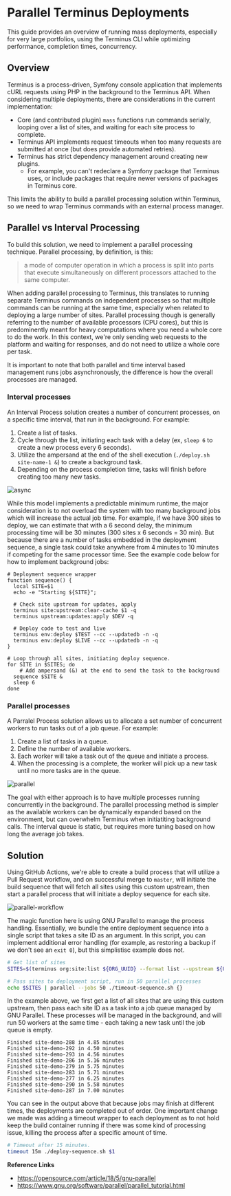 # Parallel Terminus Deployments

This guide provides an overview of running mass deployments, especially for very large portfolios, using the Terminus CLI while optimizing performance, completion times, concurrency.

## Overview
Terminus is a process-driven, Symfony console application that implements cURL requests using PHP in the background to the Terminus API. When considering multiple deployments, there are considerations in the current implementation:

- Core (and contributed plugin) `mass` functions run commands serially, looping over a list of sites, and waiting for each site process to complete.
- Terminus API implements request timeouts when too many requests are submitted at once (but does provide automated retries).
- Terminus has strict dependency management around creating new plugins.
  - For example, you can't redeclare a Symfony package that Terminus uses, or include packages that require newer versions of packages in Terminus core.

This limits the ability to build a parallel processing solution within Terminus, so we need to wrap Terminus commands with an external process manager.

## Parallel vs Interval Processing

To build this solution, we need to implement a parallel processing technique. Parallel processing, by definition, is this:

> a mode of computer operation in which a process is split into parts that execute simultaneously on different processors attached to the same computer.

When adding parallel processing to Terminus, this translates to running separate Terminus commands on independent processes so that multiple commands can be running at the same time, especially when related to deploying a large number of sites. Parallel processing though is generally referring to the number of available processors (CPU cores), but this is predominently meant for heavy computations where you need a whole core to do the work. In this context, we're only sending web requests to the platform and waiting for responses, and do not need to utilize a whole core per task.

It is important to note that both parallel and time interval based management runs jobs asynchronously, the difference is how the overall processes are managed.

### Interval processes

An Interval Process solution creates a number of concurrent processes, on a specific time interval, that run in the background. For example:

1. Create a list of tasks.
2. Cycle through the list, initiating each task with a delay (ex, `sleep 6` to create a new process every 6 seconds).
3. Utilize the ampersand at the end of the shell execution (`./deploy.sh site-name-1 &`) to create a background task.
4. Depending on the process completion time, tasks will finish before creating too many new tasks.

![async](https://i.imgur.com/hBbA9u9.gif)

While this model implements a predictable minimum runtime, the major consideration is to not overload the system with too many background jobs which will increase the actual job time. For example, if we have 300 sites to deploy, we can estimate that with a 6 second delay, the minimum processing time will be 30 minutes (300 sites x 6 seconds = 30 min). But because there are a number of tasks embedded in the deployment sequence, a single task could take anywhere from 4 minutes to 10 minutes if competing for the same processor time. See the example code below for how to implement background jobs:

```
# Deployment sequence wrapper
function sequence() {
  local SITE=$1
  echo -e "Starting ${SITE}";

  # Check site upstream for updates, apply
  terminus site:upstream:clear-cache $1 -q
  terminus upstream:updates:apply $DEV -q

  # Deploy code to test and live
  terminus env:deploy $TEST --cc --updatedb -n -q
  terminus env:deploy $LIVE --cc --updatedb -n -q
}

# Loop through all sites, initiating deploy sequence.
for SITE in $SITES; do
	# Add ampersand (&) at the end to send the task to the background
  sequence $SITE &
  sleep 6
done
```



### Parallel processes

A Parralel Process solution allows us to allocate a set number of concurrent workers to run tasks out of a job queue. For example:

1. Create a list of tasks in a queue.
2. Define the number of available workers.
3. Each worker will take a task out of the queue and initiate a process.
4. When the processing is a complete, the worker will pick up a new task until no more tasks are in the queue.

![parallel](https://i.imgur.com/P6nWj26.gif)

The goal with either approach is to have multiple processes running concurrently in the background. The parallel processing method is simpler as the available workers can be dynamically expanded based on the environment, but can overwhelm Terminus when initiatiting background calls. The interval queue is static, but requires more tuning based on how long the average job takes.

## Solution

Using GitHub Actions, we're able to create a build process that will utilize a Pull Request workflow, and on successful merge to `master`, will initiate the build sequence that will fetch all sites using this custom upstream, then start a parallel process that will initiate a deploy sequence for each site.

![parallel-workflow](https://i.imgur.com/V6ajlO8.jpg)

The magic function here is using GNU Parallel to manage the process handling. Essentially, we bundle the entire deployment sequence into a single script that takes a site ID as an argument. In this script, you can implement additional error handling (for example, as restoring a backup if we don't see an `exit 0`), but this simplistisc example does not.

```bash
# Get list of sites
SITES=$(terminus org:site:list ${ORG_UUID} --format list --upstream ${UPSTREAM_UUID} --field name | sort -V)

# Pass sites to deployment script, run in 50 parallel processes
echo $SITES | parallel --jobs 50 ./timeout-sequence.sh {}
```

In the example above, we first get a list of all sites that are using this custom upstream, then pass each site ID as a task into a job queue managed by GNU Parallel. These processes will be managed in the background, and will run 50 workers at the same time - each taking a new task until the job queue is empty.

```shell
Finished site-demo-288 in 4.85 minutes
Finished site-demo-292 in 4.50 minutes
Finished site-demo-293 in 4.56 minutes
Finished site-demo-286 in 5.16 minutes
Finished site-demo-279 in 5.75 minutes
Finished site-demo-283 in 5.71 minutes
Finished site-demo-277 in 6.25 minutes
Finished site-demo-290 in 5.58 minutes
Finished site-demo-287 in 7.00 minutes
```

You can see in the output above that because jobs may finish at different times, the deployments are completed out of order. One important change we made was adding a timeout wrapper to each deployment as to not hold keep the build container running if there was some kind of processing issue, killing the process after a specific amount of time.

```bash
# Timeout after 15 minutes.
timeout 15m ./deploy-sequence.sh $1
```



**Reference Links**

 - https://opensource.com/article/18/5/gnu-parallel
 - https://www.gnu.org/software/parallel/parallel_tutorial.html
